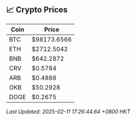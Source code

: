 ## 📈 Crypto Prices

| Coin | Price |
| ---- | ----- |
| BTC | $98173.6566 |
| ETH | $2712.5042 |
| BNB | $642.2872 |
| CRV | $0.5784 |
| ARB | $0.4888 |
| OKB | $50.2928 |
| DOGE | $0.2675 |

_Last Updated: 2025-02-11 17:26:44.64 +0800 HKT_
